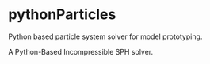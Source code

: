 # pythonParticles
Python based particle system solver for model prototyping.

 A Python-Based Incompressible SPH solver.
